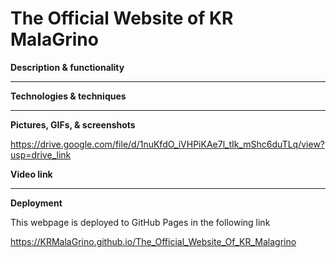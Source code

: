 # The Official Website of KR MalaGrino

**Description & functionality**

---

**Technologies & techniques**

---

**Pictures, GIFs, & screenshots**

https://drive.google.com/file/d/1nuKfdO_iVHPiKAe7l_tIk_mShc6duTLq/view?usp=drive_link

**Video link**

---

**Deployment**

This webpage is deployed to GitHub Pages in the following link

https://KRMalaGrino.github.io/The_Official_Website_Of_KR_Malagrino
